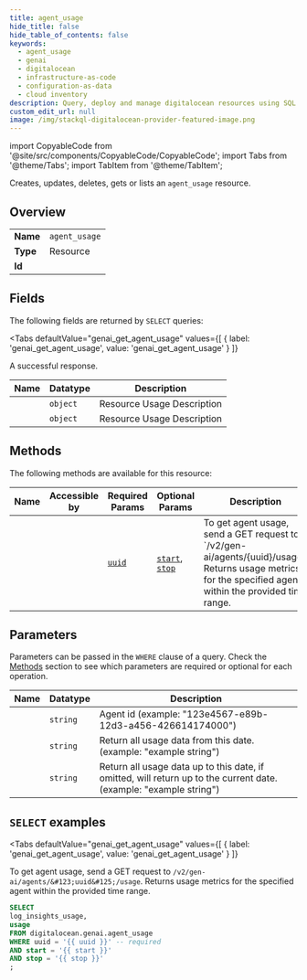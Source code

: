 ```yaml
--- 
title: agent_usage
hide_title: false
hide_table_of_contents: false
keywords:
  - agent_usage
  - genai
  - digitalocean
  - infrastructure-as-code
  - configuration-as-data
  - cloud inventory
description: Query, deploy and manage digitalocean resources using SQL
custom_edit_url: null
image: /img/stackql-digitalocean-provider-featured-image.png
---
```


import CopyableCode from '@site/src/components/CopyableCode/CopyableCode';
import Tabs from '@theme/Tabs';
import TabItem from '@theme/TabItem';

Creates, updates, deletes, gets or lists an <code>agent_usage</code> resource.

## Overview
<table><tbody>
<tr><td><b>Name</b></td><td><code>agent_usage</code></td></tr>
<tr><td><b>Type</b></td><td>Resource</td></tr>
<tr><td><b>Id</b></td><td><CopyableCode code="digitalocean.genai.agent_usage" /></td></tr>
</tbody></table>

## Fields

The following fields are returned by `SELECT` queries:

<Tabs
    defaultValue="genai_get_agent_usage"
    values={[
        { label: 'genai_get_agent_usage', value: 'genai_get_agent_usage' }
    ]}
>
<TabItem value="genai_get_agent_usage">

A successful response.

<table>
<thead>
    <tr>
    <th>Name</th>
    <th>Datatype</th>
    <th>Description</th>
    </tr>
</thead>
<tbody>
<tr>
    <td><CopyableCode code="log_insights_usage" /></td>
    <td><code>object</code></td>
    <td>Resource Usage Description</td>
</tr>
<tr>
    <td><CopyableCode code="usage" /></td>
    <td><code>object</code></td>
    <td>Resource Usage Description</td>
</tr>
</tbody>
</table>
</TabItem>
</Tabs>

## Methods

The following methods are available for this resource:

<table>
<thead>
    <tr>
    <th>Name</th>
    <th>Accessible by</th>
    <th>Required Params</th>
    <th>Optional Params</th>
    <th>Description</th>
    </tr>
</thead>
<tbody>
<tr>
    <td><a href="#genai_get_agent_usage"><CopyableCode code="genai_get_agent_usage" /></a></td>
    <td><CopyableCode code="select" /></td>
    <td><a href="#parameter-uuid"><code>uuid</code></a></td>
    <td><a href="#parameter-start"><code>start</code></a>, <a href="#parameter-stop"><code>stop</code></a></td>
    <td>To get agent usage, send a GET request to `/v2/gen-ai/agents/&#123;uuid&#125;/usage`. Returns usage metrics for the specified agent within the provided time range.</td>
</tr>
</tbody>
</table>

## Parameters

Parameters can be passed in the `WHERE` clause of a query. Check the [Methods](#methods) section to see which parameters are required or optional for each operation.

<table>
<thead>
    <tr>
    <th>Name</th>
    <th>Datatype</th>
    <th>Description</th>
    </tr>
</thead>
<tbody>
<tr id="parameter-uuid">
    <td><CopyableCode code="uuid" /></td>
    <td><code>string</code></td>
    <td>Agent id (example: "123e4567-e89b-12d3-a456-426614174000")</td>
</tr>
<tr id="parameter-start">
    <td><CopyableCode code="start" /></td>
    <td><code>string</code></td>
    <td>Return all usage data from this date. (example: "example string")</td>
</tr>
<tr id="parameter-stop">
    <td><CopyableCode code="stop" /></td>
    <td><code>string</code></td>
    <td>Return all usage data up to this date, if omitted, will return up to the current date. (example: "example string")</td>
</tr>
</tbody>
</table>

## `SELECT` examples

<Tabs
    defaultValue="genai_get_agent_usage"
    values={[
        { label: 'genai_get_agent_usage', value: 'genai_get_agent_usage' }
    ]}
>
<TabItem value="genai_get_agent_usage">

To get agent usage, send a GET request to `/v2/gen-ai/agents/&#123;uuid&#125;/usage`. Returns usage metrics for the specified agent within the provided time range.

```sql
SELECT
log_insights_usage,
usage
FROM digitalocean.genai.agent_usage
WHERE uuid = '{{ uuid }}' -- required
AND start = '{{ start }}'
AND stop = '{{ stop }}'
;
```
</TabItem>
</Tabs>
